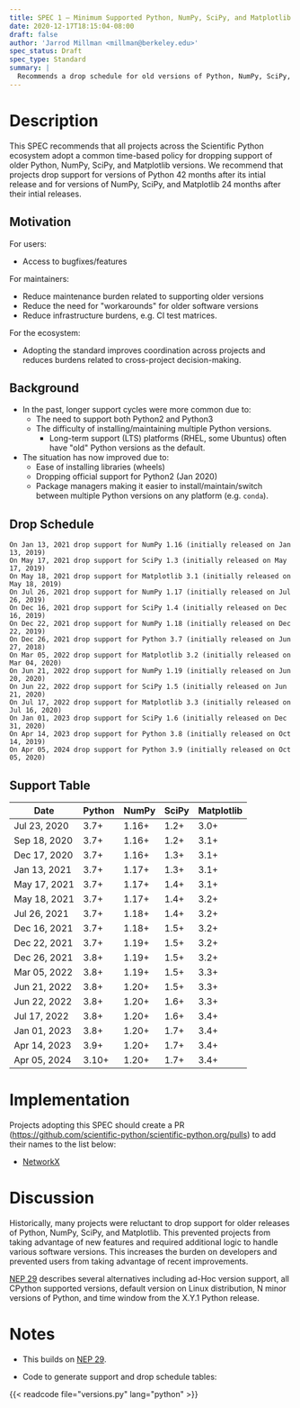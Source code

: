 ```yaml
---
title: SPEC 1 — Minimum Supported Python, NumPy, SciPy, and Matplotlib
date: 2020-12-17T18:15:04-08:00
draft: false
author: 'Jarrod Millman <millman@berkeley.edu>'
spec_status: Draft
spec_type: Standard
summary: |
  Recommends a drop schedule for old versions of Python, NumPy, SciPy, and Matplotlib.
---
```



Description
===========

This SPEC recommends that all projects across the Scientific Python
ecosystem adopt a common time-based policy for dropping 
support of older Python, NumPy, SciPy, and Matplotlib versions.
We recommend that projects drop support for versions of Python 42 months after
its intial release and for versions of NumPy, SciPy, and Matplotlib 24 months
after their intial releases.

## Motivation

For users:
 - Access to bugfixes/features

For maintainers:
 - Reduce maintenance burden related to supporting older versions
 - Reduce the need for "workarounds" for older software versions
 - Reduce infrastructure burdens, e.g. CI test matrices.

For the ecosystem:
 - Adopting the standard improves coordination across projects and reduces
   burdens related to cross-project decision-making.

## Background
 - In the past, longer support cycles were more common due to:
   * The need to support both Python2 and Python3
   * The difficulty of installing/maintaining multiple Python versions.
     - Long-term support (LTS) platforms (RHEL, some Ubuntus) often have "old"
       Python versions as the default.
 - The situation has now improved due to:
   * Ease of installing libraries (wheels)
   * Dropping official support for Python2 (Jan 2020)
   * Package managers making it easier to install/maintain/switch between
     multiple Python versions on any platform (e.g. `conda`).

Drop Schedule
-------------

    On Jan 13, 2021 drop support for NumPy 1.16 (initially released on Jan 13, 2019)
    On May 17, 2021 drop support for SciPy 1.3 (initially released on May 17, 2019)
    On May 18, 2021 drop support for Matplotlib 3.1 (initially released on May 18, 2019)
    On Jul 26, 2021 drop support for NumPy 1.17 (initially released on Jul 26, 2019)
    On Dec 16, 2021 drop support for SciPy 1.4 (initially released on Dec 16, 2019)
    On Dec 22, 2021 drop support for NumPy 1.18 (initially released on Dec 22, 2019)
    On Dec 26, 2021 drop support for Python 3.7 (initially released on Jun 27, 2018)
    On Mar 05, 2022 drop support for Matplotlib 3.2 (initially released on Mar 04, 2020)
    On Jun 21, 2022 drop support for NumPy 1.19 (initially released on Jun 20, 2020)
    On Jun 22, 2022 drop support for SciPy 1.5 (initially released on Jun 21, 2020)
    On Jul 17, 2022 drop support for Matplotlib 3.3 (initially released on Jul 16, 2020)
    On Jan 01, 2023 drop support for SciPy 1.6 (initially released on Dec 31, 2020)
    On Apr 14, 2023 drop support for Python 3.8 (initially released on Oct 14, 2019)
    On Apr 05, 2024 drop support for Python 3.9 (initially released on Oct 05, 2020)

Support Table
-------------

| Date         | Python   | NumPy   | SciPy   | Matplotlib   |
|--------------|----------|---------|---------|--------------|
| Jul 23, 2020 | 3.7+     | 1.16+   | 1.2+    | 3.0+         |
| Sep 18, 2020 | 3.7+     | 1.16+   | 1.2+    | 3.1+         |
| Dec 17, 2020 | 3.7+     | 1.16+   | 1.3+    | 3.1+         |
| Jan 13, 2021 | 3.7+     | 1.17+   | 1.3+    | 3.1+         |
| May 17, 2021 | 3.7+     | 1.17+   | 1.4+    | 3.1+         |
| May 18, 2021 | 3.7+     | 1.17+   | 1.4+    | 3.2+         |
| Jul 26, 2021 | 3.7+     | 1.18+   | 1.4+    | 3.2+         |
| Dec 16, 2021 | 3.7+     | 1.18+   | 1.5+    | 3.2+         |
| Dec 22, 2021 | 3.7+     | 1.19+   | 1.5+    | 3.2+         |
| Dec 26, 2021 | 3.8+     | 1.19+   | 1.5+    | 3.2+         |
| Mar 05, 2022 | 3.8+     | 1.19+   | 1.5+    | 3.3+         |
| Jun 21, 2022 | 3.8+     | 1.20+   | 1.5+    | 3.3+         |
| Jun 22, 2022 | 3.8+     | 1.20+   | 1.6+    | 3.3+         |
| Jul 17, 2022 | 3.8+     | 1.20+   | 1.6+    | 3.4+         |
| Jan 01, 2023 | 3.8+     | 1.20+   | 1.7+    | 3.4+         |
| Apr 14, 2023 | 3.9+     | 1.20+   | 1.7+    | 3.4+         |
| Apr 05, 2024 | 3.10+    | 1.20+   | 1.7+    | 3.4+         |

Implementation
==============

Projects adopting this SPEC should create a PR
(https://github.com/scientific-python/scientific-python.org/pulls) to add their
names to the list below:

- [NetworkX](https://github.com/networkx/networkx)


Discussion
==========

Historically, many projects were reluctant to drop support for older releases
of Python, NumPy, SciPy, and Matplotlib.
This prevented projects from taking advantage of new features and required
additional logic to handle various software versions.
This increases the burden on developers and prevented users from taking advantage
of recent improvements.

[NEP 29](https://numpy.org/neps/nep-0029-deprecation_policy.html) describes
several alternatives including ad-Hoc version support, all CPython supported
versions, default version on Linux distribution, N minor versions of Python,
and time window from the X.Y.1 Python release.

Notes
=====

- This builds on [NEP 29](https://numpy.org/neps/nep-0029-deprecation_policy.html).

- Code to generate support and drop schedule tables:

{{< readcode file="versions.py" lang="python" >}}
